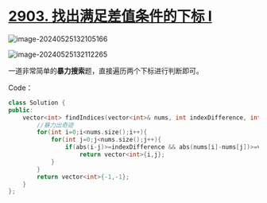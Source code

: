 # [2903. 找出满足差值条件的下标 I](https://leetcode.cn/problems/find-indices-with-index-and-value-difference-i/)

![image-20240525132105166](http://henry-typora.oss-cn-beijing.aliyuncs.com/img/image-20240525132105166.png)

![image-20240525132112265](http://henry-typora.oss-cn-beijing.aliyuncs.com/img/image-20240525132112265.png)

一道非常简单的**暴力搜索**题，直接遍历两个下标进行判断即可。

Code：

```cpp
class Solution {
public:
    vector<int> findIndices(vector<int>& nums, int indexDifference, int valueDifference) {
        //暴力出奇迹
        for(int i=0;i<nums.size();i++){
            for(int j=0;j<nums.size();j++){
                if(abs(i-j)>=indexDifference && abs(nums[i]-nums[j])>=valueDifference)
                    return vector<int>{i,j};
            }
        }
        return vector<int>{-1,-1};
    }
};
```

